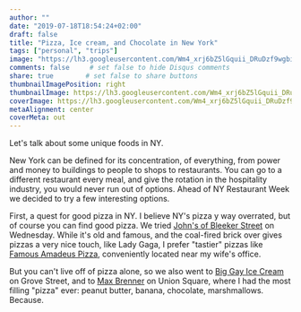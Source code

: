 ```yaml
---
author: ""
date: "2019-07-18T18:54:24+02:00"
draft: false
title: "Pizza, Ice cream, and Chocolate in New York"
tags: ["personal", "trips"]
image: "https://lh3.googleusercontent.com/Wm4_xrj6bZ5lGquii_DRuDzf9wgbi88FZMJakhc7e2qvzAVzufFQLzGLVH3msPys9mYT4y0dEwMeJf7vFB5jJ14PldwVVc7Wzfz0xYeEMpQxULw86xCKSBg2MXshyq7QrSWND7dvncg=w1920-h1080"
comments: false     # set false to hide Disqus comments
share: true        # set false to share buttons
thumbnailImagePosition: right
thumbnailImage: https://lh3.googleusercontent.com/Wm4_xrj6bZ5lGquii_DRuDzf9wgbi88FZMJakhc7e2qvzAVzufFQLzGLVH3msPys9mYT4y0dEwMeJf7vFB5jJ14PldwVVc7Wzfz0xYeEMpQxULw86xCKSBg2MXshyq7QrSWND7dvncg=w1920-h1080
coverImage: https://lh3.googleusercontent.com/Wm4_xrj6bZ5lGquii_DRuDzf9wgbi88FZMJakhc7e2qvzAVzufFQLzGLVH3msPys9mYT4y0dEwMeJf7vFB5jJ14PldwVVc7Wzfz0xYeEMpQxULw86xCKSBg2MXshyq7QrSWND7dvncg=w1920-h1080
metaAlignment: center
coverMeta: out
---
```


Let's talk about some unique foods in NY.

<!--more-->

New York can be defined for its concentration, of everything, from power and money to buildings to people to shops to restaurants. You can go to a different restaurant every meal, and give the rotation in the hospitality industry, you would never run out of options. Ahead of NY Restaurant Week we decided to try a few interesting options.

First, a quest for good pizza in NY. I believe NY's pizza y way overrated, but of course you can find good pizza. We tried [John's of Bleeker Street](https://www.johnsbrickovenpizza.com/) on Wednesday. While it's old and famous, and the coal-fired brick over gives pizzas a very nice touch, like Lady Gaga, I prefer "tastier" pizzas like [Famous Amadeus Pizza](https://www.famousamadeus.com/), conveniently located near my wife's office.

But you can't live off of pizza alone, so we also went to [Big Gay Ice Cream](https://biggayicecream.com/) on Grove Street, and to [Max Brenner](https://maxbrenner.com/) on Union Square, where I had the most filling "pizza" ever: peanut butter, banana, chocolate, marshmallows. Because.  

<script src="https://cdn.jsdelivr.net/npm/publicalbum@latest/embed-ui.min.js" async></script>
<div class="pa-gallery-player-widget" style="width:100%; height:480px; display:none;"
  data-link="https://photos.app.goo.gl/JWaeUFMctL8j5ppG6"
  data-title="8 new photos by Jorge Cortell">
  <img data-src="https://lh3.googleusercontent.com/tW_fYRs-cP7cAo0jmQFp4Z-ugkYrO9o46PoAs5iSK8cGf8EaTGgaYKLlX2CgtWTClG99DHniqYVftkA9ufYxUGRtcUXlPWDKyxo6hdvyRtkAscY5VFawd6ub1q9RIgjOnNNPSAMuAZU=w1920-h1080" src="" alt="" />
  <img data-src="https://lh3.googleusercontent.com/nhIBh534WSlQZzvVXwaAn7EBjRhmlk-2iF3KqD5ABYQWXShbsrUlxtZT-aMWU3QqPo7b8posxUOUNOTQqZf1VntZIfKM0a3xU43MHxA-m2PD0UG8jscCA-OWNdA5pTxae3dS7jmgcjE=w1920-h1080" src="" alt="" />
  <img data-src="https://lh3.googleusercontent.com/UGPPQ4fb2MXlXnE2yGybr9m6lLxvJjh9yWCuUU-qIWai2KsR8E7mklPDfqPCnEuvOfgPlfDuL5I9Q8v55xTqEB7uotueHN1jwXWzZInm1t71NuyMMH2VXAUevrZQsnzCMPS89g48A4A=w1920-h1080" src="" alt="" />
  <img data-src="https://lh3.googleusercontent.com/vKaVxvQ3ICdkBN1i9pl3XldpTftUsAhws44i-SrbkRLA8YeJlnBGfAyFu4Rky8_9h1eRiq39hL8-8K28mfdVHAXakjP3qUvTa0h74pvaujBtYaogf1Z0GHwpgPib8VkFy7V_aZYGJ9U=w1920-h1080" src="" alt="" />
  <img data-src="https://lh3.googleusercontent.com/aJm0_AjHZ9EdB3238KvEc7TSJV0qAK5fUsJl42CZAo1Jc1o7wHgmRosLC4W4SSgTdjvJ02GWhpE0ujsm6CCyyE5vJ5Wwq4ql2orOBNu77aONSFBYKJeaTiMH00P11hXE1AikBrUC3Pw=w1920-h1080" src="" alt="" />
  <img data-src="https://lh3.googleusercontent.com/wEptXfNYn1O44Q3X1j01o_yiuKhQehxW69wdUapLF65aiPA_cDkb605N013fzCbvwXc_paJU1iGYR3l0GcMV_NVvLgK9IVyvCyA85xcBSNFfxSprgwrEH5oU99JAAZxKmEgDwcO8o0E=w1920-h1080" src="" alt="" />
  <img data-src="https://lh3.googleusercontent.com/bGTEelgdruTBvUBow721bCAXnj9RvcqFJvrI-_Pi6fFdX1XbO9TUFq4WIOLJJ6Di2qKkwViyrjDNW-WNf55dL0wCGxbDYsd_kbUGlKKPHLvyBTIb6a9wVZZ3KYnzO1KkmIlq48vePJ0=w1920-h1080" src="" alt="" />
  <img data-src="https://lh3.googleusercontent.com/7h2Lta54YpYyHaSyDgUgJQzxoLoMYrZTkahGosc0c3Pir8h-T04AlkctPsnkyxJrG3WAMeHh5f7KFeFRcbd69tWp_qIHj1POE2jorJC3Pv8P4JnVsMNUk_b9gJMMU3EwSE79dmEzzvA=w1920-h1080" src="" alt="" />
</div>
